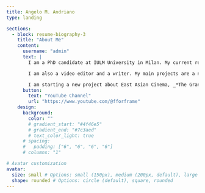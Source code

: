 ```yaml
---
title: Angelo M. Andriano
type: landing

sections:
  - block: resume-biography-3
    title: "About Me"
    content:
      username: "admin"
      text: |
        I am a PhD candidate at IULM University in Milan. My current research focuses on the theme of irony in videogames and the way in which game designers can foster the illusion of decentralization for the players.

        I am also a video editor and a writer. My main projects are a newsletter about culture and media, _*Yorick*_, a YouTube channel about cinema form, _*F For Frame*_.

        I am starting a new project about East Asian Cinema, _*The Grandmasters*_, on YouTube.
      button:
        text: "YouTube Channel"
        url: "https://www.youtube.com/@fforframe"
    design:
      background:
        color: ""
        # gradient_start: "#4f46e5"
        # gradient_end: "#7c3aed"
        # text_color_light: true
      # spacing:
      #   padding: ["6", "6", "6", "6"]
      # columns: "1"

# Avatar customization
avatar:
  size: small # Options: small (150px), medium (200px, default), large (320px), xl (400px), xxl (500px)
  shape: rounded # Options: circle (default), square, rounded
---
```

